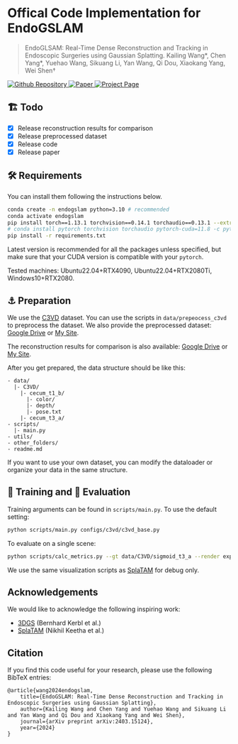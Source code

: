 # Offical Code Implementation for EndoGSLAM

> EndoGLSAM: Real-Time Dense Reconstruction and Tracking in Endoscopic Surgeries using Gaussian Splatting.
> Kailing Wang*, Chen Yang*, Yuehao Wang, Sikuang Li, Yan Wang, Qi Dou, Xiaokang Yang, Wei Shen†


<a href="https://github.com/Loping151/EndoGSLAM"> <img alt="Github Repository" src="https://img.shields.io/badge/Github-Repository-blue?logo=github&logoColor=blue"> </a>
<a href="https://arxiv.org/abs/2403.15124"> <img alt="Paper" src="https://img.shields.io/badge/Arxiv-Paper-red?logo=arxiv&logoColor=red"> </a>
<a href="https://loping151.github.io/endogslam"> <img alt="Project Page" src="https://img.shields.io/badge/Project-Page-green?logo=pagekit&logoColor=white"> </a>


## 🏗️ Todo
- [x] Release reconstruction results for comparison
- [x] Release preprocessed dataset
- [x] Release code
- [x] Release paper

## 🛠️ Requirements

You can install them following the instructions below.

  
```bash
conda create -n endogslam python=3.10 # recommended
conda activate endogslam
pip install torch==1.13.1 torchvision==0.14.1 torchaudio==0.13.1 --extra-index-url https://download.pytorch.org/whl/cu118
# conda install pytorch torchvision torchaudio pytorch-cuda=11.8 -c pytorch -c nvidia # alternatively
pip install -r requirements.txt
```

Latest version is recommended for all the packages unless specified, but make sure that your CUDA version is compatible with your `pytorch`.

Tested machines: Ubuntu22.04+RTX4090, Ubuntu22.04+RTX2080Ti, Windows10+RTX2080.

## ⚓ Preparation
We use the [C3VD](https://durrlab.github.io/C3VD/) dataset. You can use the scripts in `data/prepeocess_c3vd` to preprocess the dataset. We also provide the preprocessed dataset: [Google Drive](https://drive.google.com/drive/folders/1wT4cILcbf4TUlWlmK_wJPiIrZ2AqZ43W?usp=drive_link) or [My Site](https://download.loping151.com/files/C3VD_EndoGSLAM.zip).

The reconstruction results for comparison is also available: [Google Drive](https://drive.google.com/drive/folders/1wT4cILcbf4TUlWlmK_wJPiIrZ2AqZ43W?usp=drive_link) or [My Site](https://download.loping151.com/files/EndoGSLAM_recon.zip).

After you get prepared, the data structure should be like this:

```
- data/
  |- C3VD/
    |- cecum_t1_b/
      |- color/
      |- depth/
      |- pose.txt
    |- cecum_t3_a/
- scripts/
  |- main.py
- utils/
- other_folders/
- readme.md
```

If you want to use your own dataset, you can modify the dataloader or organize your data in the same structure.

## 🚀 Training and 💯 Evaluation

Training arguments can be found in `scripts/main.py`. To use the default setting:

```bash
python scripts/main.py configs/c3vd/c3vd_base.py
```

To evaluate on a single scene:
```bash 
python scripts/calc_metrics.py --gt data/C3VD/sigmoid_t3_a --render experiments/C3VD_base/sigmoid_t3_a --test_single
```

We use the same visualization scripts as [SplaTAM](https://github.com/spla-tam/SplaTAM) for debug only.


## Acknowledgements
We would like to acknowledge the following inspiring work:
- [3DGS](https://github.com/graphdeco-inria/gaussian-splatting) (Bernhard Kerbl et al.)
- [SplaTAM](https://github.com/spla-tam/SplaTAM) (Nikhil Keetha et al.)

## Citation

If you find this code useful for your research, please use the following BibTeX entries:

```
@article{wang2024endogslam,
    title={EndoGSLAM: Real-Time Dense Reconstruction and Tracking in Endoscopic Surgeries using Gaussian Splatting},
    author={Kailing Wang and Chen Yang and Yuehao Wang and Sikuang Li and Yan Wang and Qi Dou and Xiaokang Yang and Wei Shen},
    journal={arXiv preprint arXiv:2403.15124},
    year={2024}
}
```
